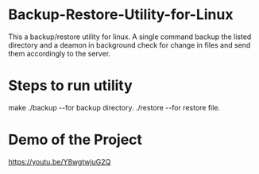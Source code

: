# Backup-Restore-Utility-for-Linux
This a backup/restore utility for linux. A single command backup the listed directory and a deamon in background check for change in files and send them accordingly to the server. 

# Steps to run utility
make
./backup --for backup directory.
./restore --for restore file.

# Demo of the Project
https://youtu.be/Y8wgtwjuG2Q
